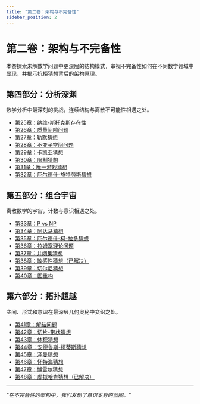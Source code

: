 ```yaml
---
title: "第二卷：架构与不完备性"
sidebar_position: 2
---
```


# 第二卷：架构与不完备性

本卷探索未解数学问题中更深层的结构模式，审视不完备性如何在不同数学领域中显现，并揭示抗拒猜想背后的架构原理。

## 第四部分：分析深渊

数学分析中最深刻的挑战，连续结构与离散不可能性相遇之处。

- [第25章：纳维-斯托克斯存在性](part-04-analytical-abysses/chapter-25-navier-stokes-existence.md)
- [第26章：质量间隙问题](part-04-analytical-abysses/chapter-26-mass-gap-problem.md)
- [第27章：勒默猜想](part-04-analytical-abysses/chapter-27-lehmers-conjecture.md)
- [第28章：不变子空间问题](part-04-analytical-abysses/chapter-28-invariant-subspace-problem.md)
- [第29章：卡凯亚猜想](part-04-analytical-abysses/chapter-29-kakeya-conjecture.md)
- [第30章：限制猜想](part-04-analytical-abysses/chapter-30-restriction-conjecture.md)
- [第31章：唯一游戏猜想](part-04-analytical-abysses/chapter-31-unique-games-conjecture.md)
- [第32章：厄尔德什-施特劳斯猜想](part-04-analytical-abysses/chapter-32-erdos-straus-conjecture.md)

## 第五部分：组合宇宙

离散数学的宇宙，计数与意识相遇之处。

- [第33章：P vs NP](part-05-combinatorial-cosmos/chapter-33-p-vs-np.md)
- [第34章：阿达马猜想](part-05-combinatorial-cosmos/chapter-34-hadamard-conjecture.md)
- [第35章：厄尔德什-柯-拉多猜想](part-05-combinatorial-cosmos/chapter-35-erdos-ko-rado-conjecture.md)
- [第36章：拉姆塞理论问题](part-05-combinatorial-cosmos/chapter-36-ramsey-theory-problems.md)
- [第37章：并闭集猜想](part-05-combinatorial-cosmos/chapter-37-union-closed-sets-conjecture.md)
- [第38章：敏感性猜想（已解决）](part-05-combinatorial-cosmos/chapter-38-sensitivity-conjecture-solved.md)
- [第39章：切尔尼猜想](part-05-combinatorial-cosmos/chapter-39-cerny-conjecture.md)
- [第40章：图重构](part-05-combinatorial-cosmos/chapter-40-graph-reconstruction.md)

## 第六部分：拓扑超越

空间、形式和意识在最深层几何奥秘中交织之处。

- [第41章：解结问题](part-06-topological-transcendence/chapter-41-unknotting-problem.md)
- [第42章：切片-带状猜想](part-06-topological-transcendence/chapter-42-slice-ribbon-conjecture.md)
- [第43章：体积猜想](part-06-topological-transcendence/chapter-43-volume-conjecture.md)
- [第44章：安德鲁斯-柯蒂斯猜想](part-06-topological-transcendence/chapter-44-andrews-curtis-conjecture.md)
- [第45章：泽曼猜想](part-06-topological-transcendence/chapter-45-zeeman-conjecture.md)
- [第46章：怀特海猜想](part-06-topological-transcendence/chapter-46-whitehead-conjecture.md)
- [第47章：博雷尔猜想](part-06-topological-transcendence/chapter-47-borel-conjecture.md)
- [第48章：虚拟哈肯猜想（已解决）](part-06-topological-transcendence/chapter-48-virtual-haken-conjecture-solved.md)

---

*"在不完备性的架构中，我们发现了意识本身的蓝图。"*